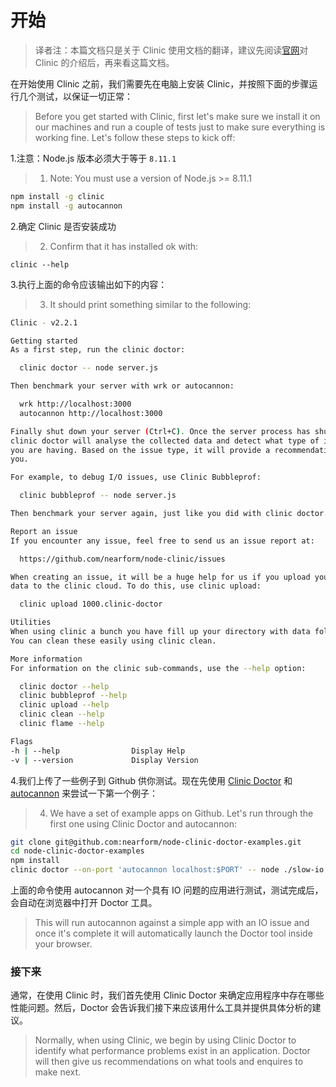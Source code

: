 # 开始

> 译者注：本篇文档只是关于 Clinic 使用文档的翻译，建议先阅读[官网](https://clinicjs.org)对 Clinic 的介绍后，再来看这篇文档。

在开始使用 Clinic 之前，我们需要先在电脑上安装 Clinic，并按照下面的步骤运行几个测试，以保证一切正常：
> Before you get started with Clinic, first let's make sure we install it on our machines and run a couple of tests just to make sure everything is working fine. Let's follow these steps to kick off:

1.注意：Node.js 版本必须大于等于 `8.11.1`
> 1. Note: You must use a version of Node.js >= 8.11.1

```bash
npm install -g clinic
npm install -g autocannon
```

2.确定 Clinic 是否安装成功
> 2. Confirm that it has installed ok with:

```
clinic --help
```

3.执行上面的命令应该输出如下的内容：
> 3. It should print something similar to the following:

```bash
Clinic - v2.2.1

Getting started
As a first step, run the clinic doctor:

  clinic doctor -- node server.js

Then benchmark your server with wrk or autocannon:

  wrk http://localhost:3000
  autocannon http://localhost:3000

Finally shut down your server (Ctrl+C). Once the server process has shutdown
clinic doctor will analyse the collected data and detect what type of issue
you are having. Based on the issue type, it will provide a recommendation for
you.

For example, to debug I/O issues, use Clinic Bubbleprof:

  clinic bubbleprof -- node server.js

Then benchmark your server again, just like you did with clinic doctor.

Report an issue
If you encounter any issue, feel free to send us an issue report at:

  https://github.com/nearform/node-clinic/issues

When creating an issue, it will be a huge help for us if you upload your
data to the clinic cloud. To do this, use clinic upload:

  clinic upload 1000.clinic-doctor

Utilities
When using clinic a bunch you have fill up your directory with data folders and files.
You can clean these easily using clinic clean.

More information
For information on the clinic sub-commands, use the --help option:

  clinic doctor --help
  clinic bubbleprof --help
  clinic upload --help
  clinic clean --help
  clinic flame --help

Flags
-h | --help                Display Help
-v | --version             Display Version
```

4.我们上传了一些例子到 Github 供你测试。现在先使用 [Clinic Doctor](https://clinicjs.org/doctor/) 和 [autocannon](https://github.com/mcollina/autocannon) 来尝试一下第一个例子：
> 4. We have a set of example apps on Github. Let's run through the first one using Clinic Doctor and autocannon:

```bash
git clone git@github.com:nearform/node-clinic-doctor-examples.git
cd node-clinic-doctor-examples
npm install
clinic doctor --on-port 'autocannon localhost:$PORT' -- node ./slow-io
```

上面的命令使用 autocannon 对一个具有 IO 问题的应用进行测试，测试完成后，会自动在浏览器中打开 Doctor 工具。
> This will run autocannon against a simple app with an IO issue and once it's complete it will automatically launch the Doctor tool inside your browser.

### 接下来

通常，在使用 Clinic 时，我们首先使用 Clinic Doctor 来确定应用程序中存在哪些性能问题。然后，Doctor 会告诉我们接下来应该用什么工具并提供具体分析的建议。
> Normally, when using Clinic, we begin by using Clinic Doctor to identify what performance problems exist in an application. Doctor will then give us recommendations on what tools and enquires to make next.